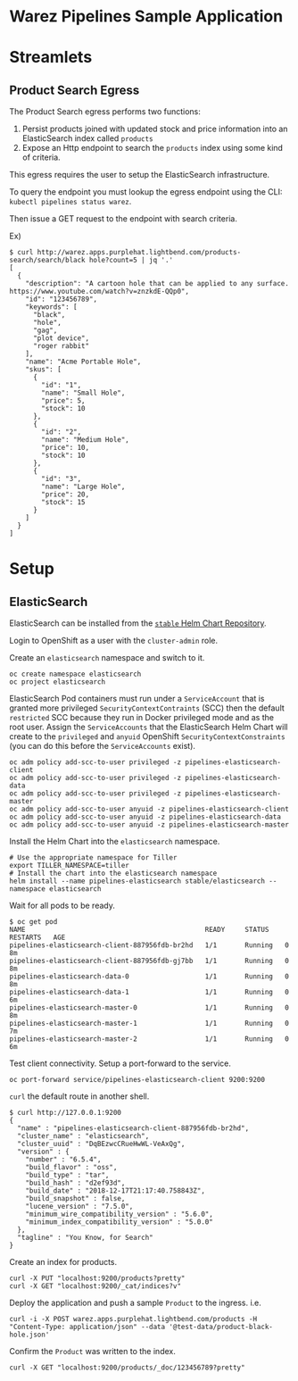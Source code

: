 # Warez Pipelines Sample Application

# Streamlets

## Product Search Egress

The Product Search egress performs two functions:

1. Persist products joined with updated stock and price information into an ElasticSearch index called `products`
2. Expose an Http endpoint to search the `products` index using some kind of criteria.

This egress requires the user to setup the ElasticSearch infrastructure.

To query the endpoint you must lookup the egress endpoint using the CLI: `kubectl pipelines status warez`.

Then issue a GET request to the endpoint with search criteria.

Ex)
 
```
$ curl http://warez.apps.purplehat.lightbend.com/products-search/search/black hole?count=5 | jq '.'
[
  {
    "description": "A cartoon hole that can be applied to any surface.  https://www.youtube.com/watch?v=znzkdE-QQp0",
    "id": "123456789",
    "keywords": [
      "black",
      "hole",
      "gag",
      "plot device",
      "roger rabbit"
    ],
    "name": "Acme Portable Hole",
    "skus": [
      {
        "id": "1",
        "name": "Small Hole",
        "price": 5,
        "stock": 10
      },
      {
        "id": "2",
        "name": "Medium Hole",
        "price": 10,
        "stock": 10
      },
      {
        "id": "3",
        "name": "Large Hole",
        "price": 20,
        "stock": 15
      }
    ]
  }
]
```

# Setup

## ElasticSearch

ElasticSearch can be installed from the [`stable` Helm Chart Repository](https://github.com/helm/charts/tree/master/stable/elasticsearch).

Login to OpenShift as a user with the `cluster-admin` role.

Create an `elasticsearch` namespace and switch to it.

```
oc create namespace elasticsearch
oc project elasticsearch
```

ElasticSearch Pod containers must run under a `ServiceAccount` that is granted more privileged 
`SecurityContextContraints` (SCC) then the default `restricted` SCC because they run in Docker privileged mode and as 
the root user.  Assign the `ServiceAccounts` that the ElasticSearch Helm Chart will create to the `privileged` and 
`anyuid` OpenShift `SecurityContextConstraints` (you can do this before the `ServiceAccounts` exist).

```
oc adm policy add-scc-to-user privileged -z pipelines-elasticsearch-client
oc adm policy add-scc-to-user privileged -z pipelines-elasticsearch-data
oc adm policy add-scc-to-user privileged -z pipelines-elasticsearch-master
oc adm policy add-scc-to-user anyuid -z pipelines-elasticsearch-client
oc adm policy add-scc-to-user anyuid -z pipelines-elasticsearch-data
oc adm policy add-scc-to-user anyuid -z pipelines-elasticsearch-master
```

Install the Helm Chart into the `elasticsearch` namespace.

```
# Use the appropriate namespace for Tiller
export TILLER_NAMESPACE=tiller
# Install the chart into the elasticsearch namespace
helm install --name pipelines-elasticsearch stable/elasticsearch --namespace elasticsearch
```

Wait for all pods to be ready.

```
$ oc get pod
NAME                                             READY     STATUS    RESTARTS   AGE
pipelines-elasticsearch-client-887956fdb-br2hd   1/1       Running   0          8m
pipelines-elasticsearch-client-887956fdb-gj7bb   1/1       Running   0          8m
pipelines-elasticsearch-data-0                   1/1       Running   0          8m
pipelines-elasticsearch-data-1                   1/1       Running   0          6m
pipelines-elasticsearch-master-0                 1/1       Running   0          8m
pipelines-elasticsearch-master-1                 1/1       Running   0          7m
pipelines-elasticsearch-master-2                 1/1       Running   0          6m
```

Test client connectivity.  Setup a port-forward to the service.

```
oc port-forward service/pipelines-elasticsearch-client 9200:9200
```

`curl` the default route in another shell.

```
$ curl http://127.0.0.1:9200
{
  "name" : "pipelines-elasticsearch-client-887956fdb-br2hd",
  "cluster_name" : "elasticsearch",
  "cluster_uuid" : "DqBEzwcCRueHwWL-VeAxQg",
  "version" : {
    "number" : "6.5.4",
    "build_flavor" : "oss",
    "build_type" : "tar",
    "build_hash" : "d2ef93d",
    "build_date" : "2018-12-17T21:17:40.758843Z",
    "build_snapshot" : false,
    "lucene_version" : "7.5.0",
    "minimum_wire_compatibility_version" : "5.6.0",
    "minimum_index_compatibility_version" : "5.0.0"
  },
  "tagline" : "You Know, for Search"
}
```

Create an index for products.

```
curl -X PUT "localhost:9200/products?pretty"
curl -X GET "localhost:9200/_cat/indices?v"
```

Deploy the application and push a sample `Product` to the ingress.  i.e. 

```
curl -i -X POST warez.apps.purplehat.lightbend.com/products -H "Content-Type: application/json" --data '@test-data/product-black-hole.json'
```

Confirm the `Product` was written to the index.

```
curl -X GET "localhost:9200/products/_doc/123456789?pretty"
```
